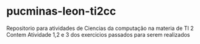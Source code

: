 # pucminas-leon-ti2cc
Repositorio para atividades de Ciencias da computação na materia de TI 2
Contem Atividade 1,2 e 3 dos exercicios passados para serem realizados
